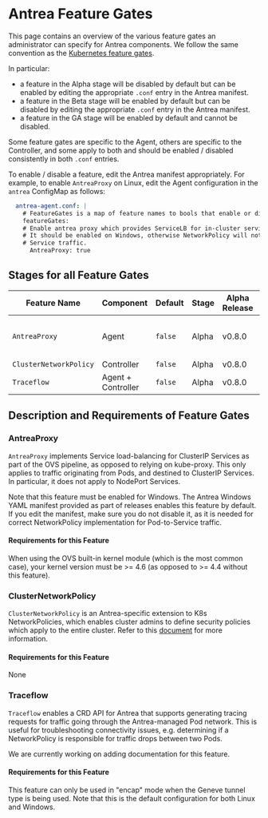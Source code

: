 # Antrea Feature Gates

This page contains an overview of the various feature gates an administrator can
specify for Antrea components. We follow the same convention as the [Kubernetes
feature
gates](https://kubernetes.io/docs/reference/command-line-tools-reference/feature-gates/).

In particular:
 * a feature in the Alpha stage will be disabled by default but can be enabled
 by editing the appropriate `.conf` entry in the Antrea manifest.
 * a feature in the Beta stage will be enabled by default but can be disabled
 by editing the appropriate `.conf` entry in the Antrea manifest.
 * a feature in the GA stage will be enabled by default and cannot be disabled.

Some feature gates are specific to the Agent, others are specific to the
Controller, and some apply to both and should be enabled / disabled consistently
in both `.conf` entries.

To enable / disable a feature, edit the Antrea manifest appropriately. For
example, to enable `AntreaProxy` on Linux, edit the Agent configuration in the
`antrea` ConfigMap as follows:
```yaml
  antrea-agent.conf: |
    # FeatureGates is a map of feature names to bools that enable or disable experimental features.
    featureGates:
    # Enable antrea proxy which provides ServiceLB for in-cluster services in antrea agent.
    # It should be enabled on Windows, otherwise NetworkPolicy will not take effect on
    # Service traffic.
      AntreaProxy: true
```

## Stages for all Feature Gates

| Feature Name            | Component          | Default | Stage | Alpha Release | Beta Release | GA Release | Extra Requirements | Notes |
| ----------------------- | ------------------ | ------- | ----- | ------------- | ------------ | ---------- | ------------------ | ----- |
| `AntreaProxy`           | Agent              | `false` | Alpha | v0.8.0        | N/A          | N/A        | Yes                | Must be enabled for Windows. |
| `ClusterNetworkPolicy`  | Controller         | `false` | Alpha | v0.8.0        | N/A          | N/A        | No                 |       |
| `Traceflow`             | Agent + Controller | `false` | Alpha | v0.8.0        | N/A          | N/A        | Yes                |       |

## Description and Requirements of Feature Gates

### AntreaProxy

`AntreaProxy` implements Service load-balancing for ClusterIP Services as part
of the OVS pipeline, as opposed to relying on kube-proxy. This only applies to
traffic originating from Pods, and destined to ClusterIP Services. In
particular, it does not apply to NodePort Services.

Note that this feature must be enabled for Windows. The Antrea Windows YAML
manifest provided as part of releases enables this feature by default. If you
edit the manifest, make sure you do not disable it, as it is needed for correct
NetworkPolicy implementation for Pod-to-Service traffic.

#### Requirements for this Feature

When using the OVS built-in kernel module (which is the most common case), your
kernel version must be >= 4.6 (as opposed to >= 4.4 without this feature).

### ClusterNetworkPolicy

`ClusterNetworkPolicy` is an Antrea-specific extension to K8s NetworkPolicies,
which enables cluster admins to define security policies which apply to the
entire cluster. Refer to this [document](network-policy.md) for more
information.

#### Requirements for this Feature

None

### Traceflow

`Traceflow` enables a CRD API for Antrea that supports generating tracing
requests for traffic going through the Antrea-managed Pod network. This is
useful for troubleshooting connectivity issues, e.g. determining if a
NetworkPolicy is responsible for traffic drops between two Pods.

We are currently working on adding documentation for this feature.

#### Requirements for this Feature

This feature can only be used in "encap" mode when the Geneve tunnel type is
being used. Note that this is the default configuration for both Linux and
Windows.
